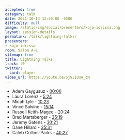 ```yaml
---
accepted: true
category: talk
date: 2021-10-13 12:50:00 -0500
difficulty: null
image: /static/img/social/presenters/kojo-idrissa.png
layout: session-details
permalink: /talk/lightning-talks/
presenters:
- kojo-idrissa
room: Salon A-E
sitemap: true
title: Lightning Talks
track: t0
twitter:
  card: player
video_url: https://youtu.be/5j9JIUuA_cM
---
```


- Adem Gaygusuz - [00:00](https://www.youtube.com/watch?v=5j9JIUuA_cM&t=0)
- Laura Lorenz - [5:24](https://www.youtube.com/watch?v=5j9JIUuA_cM&t=324)
- Micah Lyle - [10:23](https://www.youtube.com/watch?v=5j9JIUuA_cM&t=623)
- Vince Salvino - [15:14](https://www.youtube.com/watch?v=5j9JIUuA_cM&t=914)
- Russell Keith-Magee - [20:24](https://www.youtube.com/watch?v=5j9JIUuA_cM&t=1224)
- Brad Martsberger - [25:19](https://www.youtube.com/watch?v=5j9JIUuA_cM&t=1519)
- Jeremy Gatens - [30:21](https://www.youtube.com/watch?v=5j9JIUuA_cM&t=1821)
- Dane Hillard - [35:31](https://www.youtube.com/watch?v=5j9JIUuA_cM&t=2131)
- Caleb Collins-Parks - [40:27](https://www.youtube.com/watch?v=5j9JIUuA_cM&t=2427)
